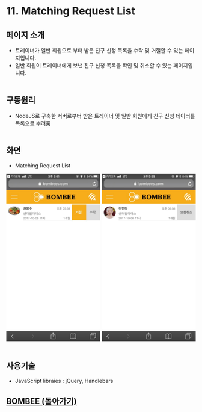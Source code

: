 # 11. Matching Request List

## 페이지 소개
* 트레이너가 일반 회원으로 부터 받은 친구 신청 목록을 수락 및 거절할 수 있는 페이지입니다.
* 일반 회원이 트레이너에게 보낸 친구 신청 목록을 확인 및 취소할 수 있는 페이지입니다.
<br><br>
## 구동원리
* NodeJS로 구축한 서버로부터 받은 트레이너 및 일반 회원에게 친구 신청 데이터를 목록으로 뿌려줌
<br><br>
## 화면

- Matching Request List

<img src="../Image/강사친구요청.jpg" width="250"> <img src="../Image/회원친구요청.jpg" width="250">
<br><br>
## 사용기술
* JavaScript libraies : jQuery, Handlebars

## [BOMBEE (돌아가기)](../../README.md)<br>
